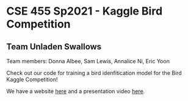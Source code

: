 # CSE 455 Sp2021 - Kaggle Bird Competition
## Team Unladen Swallows
Team members: Donna Albee, Sam Lewis, Annalice Ni, Eric Yoon

Check out our code for training a bird idenfitication model for the Bird Kaggle Competition!

We have a website [here](https://annalicen.github.io/UnladenSwallows/) and a presentation video [here](https://www.youtube.com/watch?v=Aik3Webf8xc).
